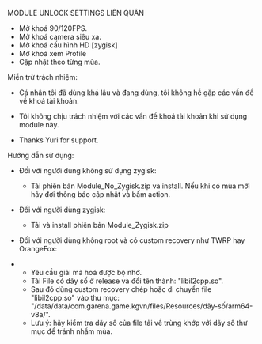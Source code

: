 MODULE UNLOCK SETTINGS LIÊN QUÂN
- Mở khoá 90/120FPS.
- Mở khoá camera siêu xa.
- Mở khoá cấu hình HD [zygisk]
- Mở khoá xem Profile
- Cập nhật theo từng mùa.


Miễn trừ trách nhiệm:
  - Cá nhân tôi đã dùng khá lâu và đang dùng, tôi không hề gặp các vấn đề về khoá tài khoản.
  - Tôi không chịu trách nhiệm với các vấn đề khoá tài khoản khi sử dụng module này.
 
- Thanks Yuri for support.
 

 
Hướng dẫn sử dụng:

- Đối với người dùng không sử dụng zygisk:
  - Tải phiên bản Module_No_Zygisk.zip và install. Nếu khi có mùa mới hãy đợi thông báo cập nhật và bấm action.

- Đối với người dùng zygisk:
  - Tải và install phiên bản Module_Zygisk.zip


- Đối với người dùng không root và có custom recovery như TWRP hay OrangeFox:
- - Yêu cầu giải mã hoá được bộ nhớ.
  - Tải File có dãy số ở release và đổi tên thành: "libil2cpp.so".
  - Sau đó dùng custom recovery chép hoặc di chuyển file "libil2cpp.so" vào thư mục: "/data/data/com.garena.game.kgvn/files/Resources/dãy-số/arm64-v8a/".
  - Lưu ý: hãy kiểm tra dãy số của file tải về trùng khớp với dãy số thư mục để tránh nhầm mùa.
